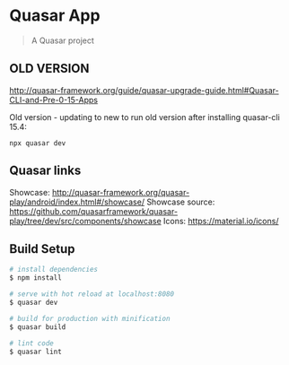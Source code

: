 # Quasar App

> A Quasar project

## OLD VERSION

http://quasar-framework.org/guide/quasar-upgrade-guide.html#Quasar-CLI-and-Pre-0-15-Apps

Old version - updating to new
to run old version after installing quasar-cli 15.4:

````
npx quasar dev
````

## Quasar links
Showcase: http://quasar-framework.org/quasar-play/android/index.html#/showcase/
Showcase source: https://github.com/quasarframework/quasar-play/tree/dev/src/components/showcase
Icons: https://material.io/icons/


## Build Setup

``` bash
# install dependencies
$ npm install

# serve with hot reload at localhost:8080
$ quasar dev

# build for production with minification
$ quasar build

# lint code
$ quasar lint
```
